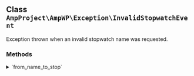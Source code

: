 ## Class `AmpProject\AmpWP\Exception\InvalidStopwatchEvent`

Exception thrown when an invalid stopwatch name was requested.

### Methods
<details>
<summary>`from_name_to_stop`</summary>

```php
static public from_name_to_stop( $name )
```

Create a new instance of the exception for a stopwatch event name that is not recognized but requested to be stopped.


</details>
